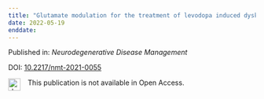 ```yaml
---
title: "Glutamate modulation for the treatment of levodopa induced dyskinesia: a brief review of the drugs tested in the clinic"
date: 2022-05-19
enddate:
---
```


Published in: *Neurodegenerative Disease Management*

DOI: [10.2217/nmt-2021-0055](https://doi.org/10.2217/nmt-2021-0055)

<img src="https://upload.wikimedia.org/wikipedia/commons/thumb/0/0e/Closed_Access_logo_transparent.svg/1200px-Closed_Access_logo_transparent.svg.png" alt="drawing" width="25" align="left"/> &nbsp;&nbsp;&nbsp;This publication is not available in Open Access.


